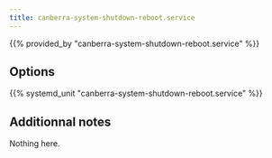 ```yaml
---
title: canberra-system-shutdown-reboot.service
---
```


{{% provided_by "canberra-system-shutdown-reboot.service" %}}

## Options

{{% systemd_unit "canberra-system-shutdown-reboot.service" %}}

## Additionnal notes

Nothing here.